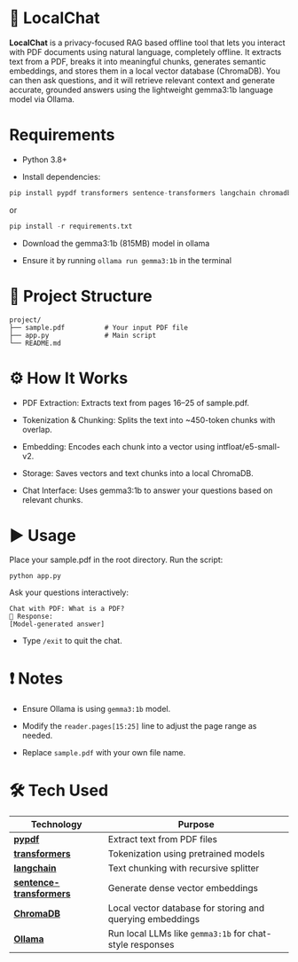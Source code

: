 # 📘 LocalChat
**LocalChat** is a privacy-focused RAG based offline tool that lets you interact with PDF documents using natural language, completely offline. It extracts text from a PDF, breaks it into meaningful chunks, generates semantic embeddings, and stores them in a local vector database (ChromaDB). You can then ask questions, and it will retrieve relevant context and generate accurate, grounded answers using the lightweight gemma3:1b language model via Ollama.



# Requirements
- Python 3.8+

- Install dependencies:

```python
pip install pypdf transformers sentence-transformers langchain chromadb ollama colorama
```
or 
```python
pip install -r requirements.txt
```
- Download the gemma3:1b (815MB) model in ollama 

- Ensure it by running ```ollama run gemma3:1b``` in the terminal

# 📂 Project Structure
```
project/
├── sample.pdf          # Your input PDF file
├── app.py              # Main script
└── README.md           
```

# ⚙️ How It Works
- PDF Extraction: Extracts text from pages 16–25 of sample.pdf.

- Tokenization & Chunking: Splits the text into ~450-token chunks with overlap.

- Embedding: Encodes each chunk into a vector using intfloat/e5-small-v2.

- Storage: Saves vectors and text chunks into a local ChromaDB.

- Chat Interface: Uses gemma3:1b to answer your questions based on relevant chunks.

# ▶️ Usage
Place your sample.pdf in the root directory.
Run the script:
```
python app.py
```
Ask your questions interactively:
```
Chat with PDF: What is a PDF?
💬 Response:
[Model-generated answer]
```
- Type ```/exit``` to quit the chat.

# ❗ Notes
- Ensure Ollama is using ```gemma3:1b``` model.

- Modify the ```reader.pages[15:25]``` line to adjust the page range as needed.

- Replace ```sample.pdf``` with your own file name.


# 🛠️ Tech Used

| Technology                                                 | Purpose                                                        |
| ---------------------------------------------------------- | -------------------------------------------------------------- |
| **[pypdf](https://pypi.org/project/pypdf/)**               | Extract text from PDF files                                    |
| **[transformers](https://huggingface.co/transformers/)**   | Tokenization using pretrained models                           |
| **[langchain](https://github.com/langchain-ai/langchain)** | Text chunking with recursive splitter                          |
| **[sentence-transformers](https://www.sbert.net/)**        | Generate dense vector embeddings                               |
| **[ChromaDB](https://www.trychroma.com/)**                 | Local vector database for storing and querying embeddings      |
| **[Ollama](https://ollama.com/)**                          | Run local LLMs like `gemma3:1b` for chat-style responses       |
